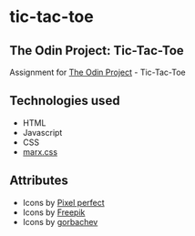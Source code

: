 # tic-tac-toe
## The Odin Project: Tic-Tac-Toe
Assignment for [The Odin Project](https://www.theodinproject.com) - Tic-Tac-Toe

## Technologies used
* HTML
* Javascript
* CSS
* [marx.css](https://mblode.github.io/marx/)

## Attributes
* Icons by [Pixel perfect](https://www.flaticon.com/authors/pixel-perfect)
* Icons by [Freepik](https://www.flaticon.com/authors/freepik)
* Icons by [gorbachev](https://www.flaticon.com/authors/vitaly-gorbachev)